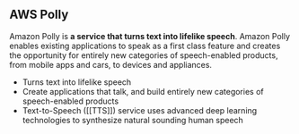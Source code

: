 ## AWS Polly  

Amazon Polly is **a service that turns text into lifelike speech**. Amazon Polly enables existing applications to speak as a first class feature and creates the opportunity for entirely new categories of speech-enabled products, from mobile apps and cars, to devices and appliances.

-   Turns text into lifelike speech
-   Create applications that talk, and build entirely new categories of speech-enabled products
-   Text-to-Speech ([[TTS]]) service uses advanced deep learning technologies to synthesize natural sounding human speech